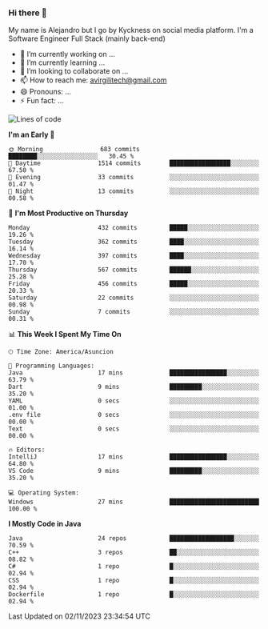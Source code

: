 ### Hi there 👋

My name is Alejandro but I go by Kyckness on social media platform. I'm a Software Engineer Full Stack (mainly back-end)


- 🔭 I’m currently working on ...
- 🌱 I’m currently learning ...
- 👯 I’m looking to collaborate on ...
- 📫 How to reach me: avirgilitech@gmail.com
- 😄 Pronouns: ...
- ⚡ Fun fact: ...
  
<!--START_SECTION:waka-->

![Lines of code](https://img.shields.io/badge/From%20Hello%20World%20I%27ve%20Written-263.1%20thousand%20lines%20of%20code-blue)

**I'm an Early 🐤** 

```text
🌞 Morning                683 commits         ████████░░░░░░░░░░░░░░░░░   30.45 % 
🌆 Daytime                1514 commits        █████████████████░░░░░░░░   67.50 % 
🌃 Evening                33 commits          ░░░░░░░░░░░░░░░░░░░░░░░░░   01.47 % 
🌙 Night                  13 commits          ░░░░░░░░░░░░░░░░░░░░░░░░░   00.58 % 
```
📅 **I'm Most Productive on Thursday** 

```text
Monday                   432 commits         █████░░░░░░░░░░░░░░░░░░░░   19.26 % 
Tuesday                  362 commits         ████░░░░░░░░░░░░░░░░░░░░░   16.14 % 
Wednesday                397 commits         ████░░░░░░░░░░░░░░░░░░░░░   17.70 % 
Thursday                 567 commits         ██████░░░░░░░░░░░░░░░░░░░   25.28 % 
Friday                   456 commits         █████░░░░░░░░░░░░░░░░░░░░   20.33 % 
Saturday                 22 commits          ░░░░░░░░░░░░░░░░░░░░░░░░░   00.98 % 
Sunday                   7 commits           ░░░░░░░░░░░░░░░░░░░░░░░░░   00.31 % 
```


📊 **This Week I Spent My Time On** 

```text
🕑︎ Time Zone: America/Asuncion

💬 Programming Languages: 
Java                     17 mins             ████████████████░░░░░░░░░   63.79 % 
Dart                     9 mins              █████████░░░░░░░░░░░░░░░░   35.20 % 
YAML                     0 secs              ░░░░░░░░░░░░░░░░░░░░░░░░░   01.00 % 
.env file                0 secs              ░░░░░░░░░░░░░░░░░░░░░░░░░   00.00 % 
Text                     0 secs              ░░░░░░░░░░░░░░░░░░░░░░░░░   00.00 % 

🔥 Editors: 
IntelliJ                 17 mins             ████████████████░░░░░░░░░   64.80 % 
VS Code                  9 mins              █████████░░░░░░░░░░░░░░░░   35.20 % 

💻 Operating System: 
Windows                  27 mins             █████████████████████████   100.00 % 
```

**I Mostly Code in Java** 

```text
Java                     24 repos            ██████████████████░░░░░░░   70.59 % 
C++                      3 repos             ██░░░░░░░░░░░░░░░░░░░░░░░   08.82 % 
C#                       1 repo              █░░░░░░░░░░░░░░░░░░░░░░░░   02.94 % 
CSS                      1 repo              █░░░░░░░░░░░░░░░░░░░░░░░░   02.94 % 
Dockerfile               1 repo              █░░░░░░░░░░░░░░░░░░░░░░░░   02.94 % 
```




 Last Updated on 02/11/2023 23:34:54 UTC
<!--END_SECTION:waka-->
